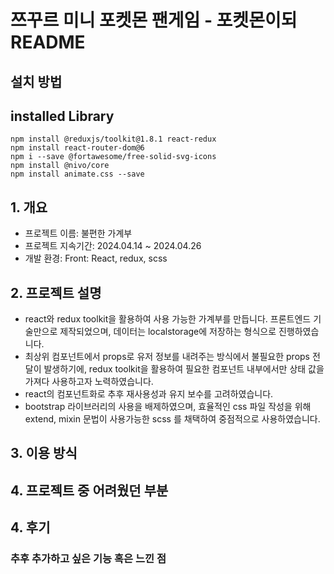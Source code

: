 # 쯔꾸르 미니 포켓몬 팬게임 - 포켓몬이되 README

## 설치 방법

## installed Library
    npm install @reduxjs/toolkit@1.8.1 react-redux
    npm install react-router-dom@6
    npm i --save @fortawesome/free-solid-svg-icons
    npm install @nivo/core
    npm install animate.css --save

## 1. 개요
- 프로젝트 이름: 불편한 가계부
- 프로젝트 지속기간: 2024.04.14 ~ 2024.04.26
- 개발 환경: Front: React, redux, scss

## 2. 프로젝트 설명
- react와 redux toolkit을 활용하여 사용 가능한 가계부를 만듭니다. 프론트엔드 기술만으로 제작되었으며, 데이터는 localstorage에 저장하는 형식으로 진행하였습니다.
- 최상위 컴포넌트에서 props로 유저 정보를 내려주는 방식에서 불필요한 props 전달이 발생하기에, redux toolkit을 활용하여 필요한 컴포넌트 내부에서만 상태 값을 가져다 사용하고자 노력하였습니다. 
- react의 컴포넌트화로 추후 재사용성과 유지 보수를 고려하였습니다.
- bootstrap 라이브러리의 사용을 배제하였으며, 효율적인 css 파일 작성을 위해 extend, mixin 문법이 사용가능한 scss 를 채택하여 중점적으로 사용하였습니다.

## 3. 이용 방식



## 4. 프로젝트 중 어려웠던 부분



## 4. 후기
### 추후 추가하고 싶은 기능 혹은 느낀 점

